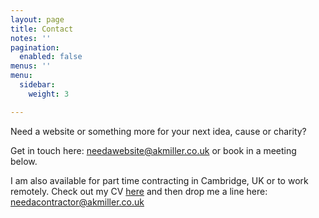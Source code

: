 ```yaml
---
layout: page
title: Contact
notes: ''
pagination:
  enabled: false
menus: ''
menu:
  sidebar:
    weight: 3

---
```

Need a website or something more for your next idea, cause or charity?

Get in touch here: [needawebsite@akmiller.co.uk](mailto:needawebsite@akmiller.co.uk) or book in a meeting below.

I am also available for part time contracting in Cambridge, UK or to work remotely. Check out my CV [here](/public/CV.pdf "CV") and then drop me a line here: [needacontractor@akmiller.co.uk](mailto:needacontractor@akmiller.co.uk)

<!-- Calendly inline widget begin -->
<div class="calendly-inline-widget" data-url="https://calendly.com/akmiller-co-uk/30min?background_color=ac4142&text_color=ffffff&primary_color=ac4142" style="min-width:320px;height:630px;"></div>
<script type="text/javascript" src="https://assets.calendly.com/assets/external/widget.js"></script>
<!-- Calendly inline widget end -->